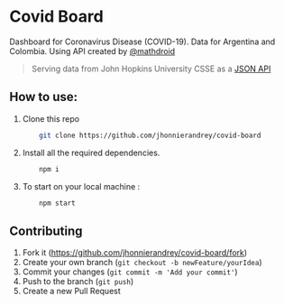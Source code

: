 # Covid Board
Dashboard for Coronavirus Disease (COVID-19).
Data for Argentina and Colombia.
Using API created by [@mathdroid](https://github.com/mathdroid)

> Serving data from John Hopkins University CSSE as a [JSON API](https://covid19.mathdro.id)

## How to use:

1. Clone this repo

    ```bash
        git clone https://github.com/jhonnierandrey/covid-board 
    ```

2. Install all the required dependencies.

    ```bash
        npm i
    ```

3. To start on your local machine :

    ```bash
        npm start
    ```
## Contributing

1. Fork it (<https://github.com/jhonnierandrey/covid-board/fork>)
2. Create your own branch (`git checkout -b newFeature/yourIdea`)
3. Commit your changes (`git commit -m 'Add your commit'`)
4. Push to the branch (`git push`)
5. Create a new Pull Request
